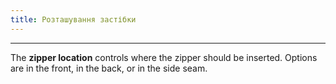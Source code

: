 ```yaml
---
title: Розташування застібки
---
```


***

The **zipper location** controls where the zipper should be inserted.
Options are in the front, in the back, or in the side seam.
